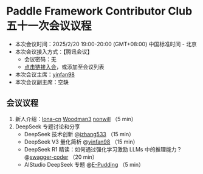 # Paddle Framework Contributor Club 五十一次会议议程

- 本次会议时间：2025/2/20 19:00-20:00 (GMT+08:00) 中国标准时间 - 北京
- 本次会议接入方式：【腾讯会议】
  - 会议密码：无
  - [点击链接入会](https://meeting.tencent.com/dm/Clrub5hDh78M)，或添加至会议列表
- 本次会议主席：[yinfan98](https://github.com/yinfan98)
- 本次会议副主席：空缺

## 会议议程

1. 新人介绍：[lona-cn](https://github.com/lona-cn) [Woodman3](https://github.com/Woodman3) [nonwill](https://github.com/nonwill) （5 min）
2. DeepSeek 专题讨论和分享
   - DeepSeek 技术创新 @[jzhang533](https://github.com/jzhang533) （15 min）
   - DeepSeek V3 量化简析 @[yinfan98](https://github.com/yinfan98) （15 min）
   - DeepSeek R1 精读：如何通过强化学习激励 LLMs 中的推理能力？ @[swagger-coder](https://github.com/swagger-coder) （20 min）
   - AIStudio DeepSeek 专题 @[E-Pudding](https://github.com/E-Pudding) （5 min）
